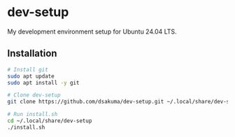# dev-setup

My development environment setup for Ubuntu 24.04 LTS.

## Installation

```sh
# Install git
sudo apt update
sudo apt install -y git

# Clone dev-setup
git clone https://github.com/dsakuma/dev-setup.git ~/.local/share/dev-setup

# Run install.sh
cd ~/.local/share/dev-setup
./install.sh
```
